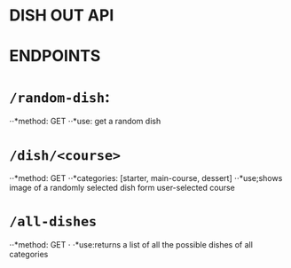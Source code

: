 # DISH OUT API

# ENDPOINTS

# `/random-dish`: 
⋅⋅*method: GET 
⋅⋅*use: get a random dish

# `/dish/<course>`
⋅⋅*method: GET
⋅⋅*categories: [starter, main-course, dessert]
⋅⋅*use;shows image of a randomly selected dish form user-selected course 

# `/all-dishes` 
⋅⋅*method: GET ⋅
⋅*use:returns a list of all the possible dishes of all categories
